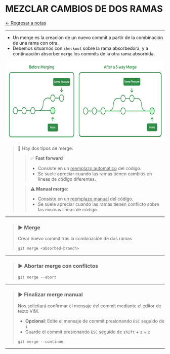 # MEZCLAR CAMBIOS DE DOS RAMAS

[← Regresar a notas](../../README.md) <br>

----

- Un merge es la creación de un nuevo commit a partir de la combinación de una rama con otra.
- Debemos situarnos con `checkout` sobre la rama absorbedora, y a continuación absorber `merge` los commits de la otra rama absorbida.

<img src="../../images/git-merge.png" width="700" height="250">

> 📌 Hay dos tipos de merge:
> > ✅ **Fast forward** 
> > - Consiste en un <u>reemplazo automático</u> del código.
> > - Se suele apreciar cuando las ramas tienen cambios en líneas de código diferentes.
> 
> > **⚠️ Manual merge**: 
> > - Consiste en un <u>reemplazo manual</u> del código.
> > - Se suele apreciar cuando las ramas tienen conflicto sobre las mismas líneas de código.

----

> ### ▶️ Merge
> Crear nuevo commit tras la combinación de dos ramas
> ```shell script
> git merge <absorbed-branch>
> ```

----

> ### ▶️ Abortar merge con conflictos
> ```shell script
> git merge --abort
> ```

----

> ### ▶️ Finalizar merge manual
> Nos solicitará confirmar el mensaje del commit mediante el editor de texto VIM.
>   - **Opcional**: Edite el mensaje de commit presionando `ESC` seguido de `i`
>   - Guarde el commit presionando `ESC` seguido de `shift` + `z` + `z`
> ```shell script
> git merge --continue
> ```

----
